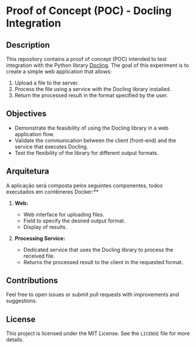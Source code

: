 # Proof of Concept (POC) - Docling Integration

## Description
This repository contains a proof of concept (POC) intended to test integration with the Python library [Docling](https://github.com/DS4SD/docling). The goal of this experiment is to create a simple web application that allows:

1. Upload a file to the server.
2. Process the file using a service with the Docling library installed.
3. Return the processed result in the format specified by the user.

## Objectives
- Demonstrate the feasibility of using the Docling library in a web application flow.
- Validate the communication between the client (front-end) and the service that executes Docling.
- Test the flexibility of the library for different output formats.

## Arquitetura

A aplicação será composta pelos seguintes componentes, todos executados em contêineres Docker:**

1. **Web:**
   - Web interface for uploading files.
   - Field to specify the desired output format.
   - Display of results.

2. **Processing Service:**
   - Dedicated service that uses the Docling library to process the received file.
   - Returns the processed result to the client in the requested format.

## Contributions
Feel free to open issues or submit pull requests with improvements and suggestions.

## License
This project is licensed under the MIT License. See the `LICENSE` file for more details.


